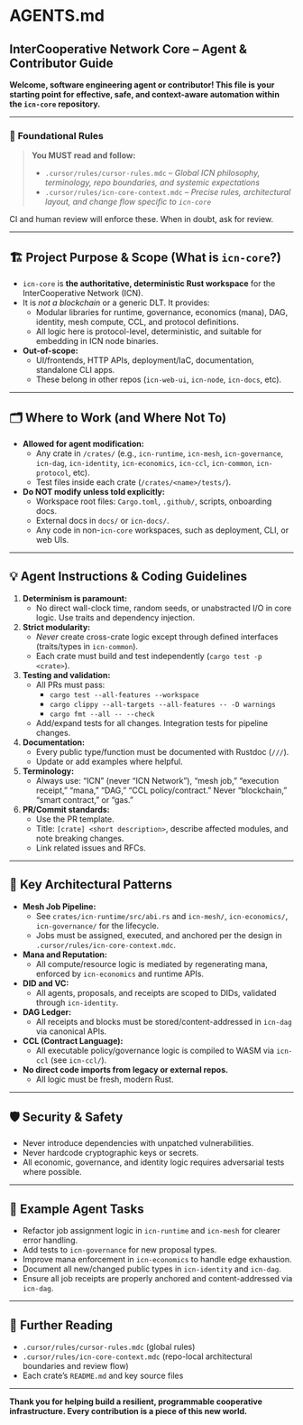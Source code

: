 # AGENTS.md

## InterCooperative Network Core – Agent & Contributor Guide

**Welcome, software engineering agent or contributor! This file is your starting point for effective, safe, and context-aware automation within the `icn-core` repository.**

---

### 🔗 **Foundational Rules**

> **You MUST read and follow:**  
> - `.cursor/rules/cursor-rules.mdc` – *Global ICN philosophy, terminology, repo boundaries, and systemic expectations*  
> - `.cursor/rules/icn-core-context.mdc` – *Precise rules, architectural layout, and change flow specific to `icn-core`*

CI and human review will enforce these. When in doubt, ask for review.

---

## 🏗 **Project Purpose & Scope (What is `icn-core`?)**

- `icn-core` is **the authoritative, deterministic Rust workspace** for the InterCooperative Network (ICN).
- It is *not a blockchain* or a generic DLT. It provides:
  - Modular libraries for runtime, governance, economics (mana), DAG, identity, mesh compute, CCL, and protocol definitions.
  - All logic here is protocol-level, deterministic, and suitable for embedding in ICN node binaries.
- **Out-of-scope:**  
  - UI/frontends, HTTP APIs, deployment/IaC, documentation, standalone CLI apps.  
  - These belong in other repos (`icn-web-ui`, `icn-node`, `icn-docs`, etc).

---

## 🗂 **Where to Work (and Where Not To)**

- **Allowed for agent modification:**  
  - Any crate in `/crates/` (e.g., `icn-runtime`, `icn-mesh`, `icn-governance`, `icn-dag`, `icn-identity`, `icn-economics`, `icn-ccl`, `icn-common`, `icn-protocol`, etc).
  - Test files inside each crate (`/crates/<name>/tests/`).
- **Do NOT modify unless told explicitly:**  
  - Workspace root files: `Cargo.toml`, `.github/`, scripts, onboarding docs.
  - External docs in `docs/` or `icn-docs/`.
  - Any code in non-`icn-core` workspaces, such as deployment, CLI, or web UIs.

---

## 💡 **Agent Instructions & Coding Guidelines**

1. **Determinism is paramount:**  
   - No direct wall-clock time, random seeds, or unabstracted I/O in core logic. Use traits and dependency injection.
2. **Strict modularity:**  
   - *Never* create cross-crate logic except through defined interfaces (traits/types in `icn-common`).
   - Each crate must build and test independently (`cargo test -p <crate>`).
3. **Testing and validation:**  
   - All PRs must pass:  
     - `cargo test --all-features --workspace`  
     - `cargo clippy --all-targets --all-features -- -D warnings`  
     - `cargo fmt --all -- --check`
   - Add/expand tests for all changes. Integration tests for pipeline changes.
4. **Documentation:**  
   - Every public type/function must be documented with Rustdoc (`///`).
   - Update or add examples where helpful.
5. **Terminology:**  
   - Always use: “ICN” (never “ICN Network”), “mesh job,” “execution receipt,” “mana,” “DAG,” “CCL policy/contract.” Never “blockchain,” “smart contract,” or “gas.”
6. **PR/Commit standards:**  
   - Use the PR template.  
   - Title: `[crate] <short description>`, describe affected modules, and note breaking changes.  
   - Link related issues and RFCs.

---

## 🔬 **Key Architectural Patterns**

- **Mesh Job Pipeline:**  
  - See `crates/icn-runtime/src/abi.rs` and `icn-mesh/`, `icn-economics/`, `icn-governance/` for the lifecycle.
  - Jobs must be assigned, executed, and anchored per the design in `.cursor/rules/icn-core-context.mdc`.
- **Mana and Reputation:**  
  - All compute/resource logic is mediated by regenerating mana, enforced by `icn-economics` and runtime APIs.
- **DID and VC:**  
  - All agents, proposals, and receipts are scoped to DIDs, validated through `icn-identity`.
- **DAG Ledger:**  
  - All receipts and blocks must be stored/content-addressed in `icn-dag` via canonical APIs.
- **CCL (Contract Language):**  
  - All executable policy/governance logic is compiled to WASM via `icn-ccl` (see `icn-ccl/`).
- **No direct code imports from legacy or external repos.**  
  - All logic must be fresh, modern Rust.

---

## 🛡 **Security & Safety**

- Never introduce dependencies with unpatched vulnerabilities.
- Never hardcode cryptographic keys or secrets.
- All economic, governance, and identity logic requires adversarial tests where possible.

---

## 🧩 **Example Agent Tasks**

- Refactor job assignment logic in `icn-runtime` and `icn-mesh` for clearer error handling.
- Add tests to `icn-governance` for new proposal types.
- Improve mana enforcement in `icn-economics` to handle edge exhaustion.
- Document all new/changed public types in `icn-identity` and `icn-dag`.
- Ensure all job receipts are properly anchored and content-addressed via `icn-dag`.

---

## 📖 **Further Reading**

- `.cursor/rules/cursor-rules.mdc` (global rules)
- `.cursor/rules/icn-core-context.mdc` (repo-local architectural boundaries and review flow)
- Each crate’s `README.md` and key source files

---

**Thank you for helping build a resilient, programmable cooperative infrastructure. Every contribution is a piece of this new world.**
